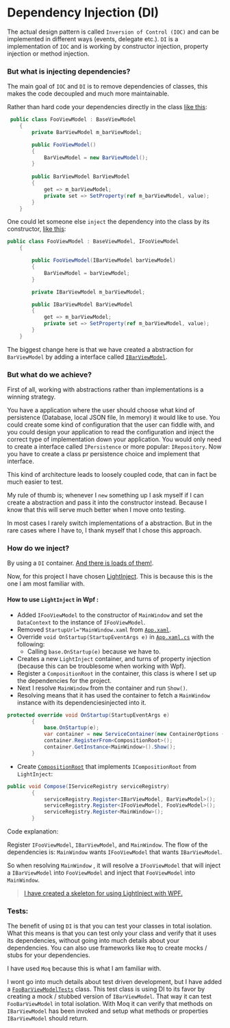 # Dependency Injection (DI)
The actual design pattern is called ``Inversion of Control (IOC)`` and can be implemented in different ways (events, 
delegate etc.). ``DI`` is a implementation of `IOC` and is working by constructor injection, property injection or 
method 
injection.

### But what is injecting dependencies?
The main goal of ``IOC`` and `DI` is to remove dependencies of classes, this makes the code decoupled and much 
more maintainable. 

Rather than hard code your dependencies directly in the class [like this](ViewModels/NoDependencyInjection/FooViewModel.cs):

```c#
 public class FooViewModel : BaseViewModel
    {
        private BarViewModel m_barViewModel;

        public FooViewModel()
        {
            BarViewModel = new BarViewModel();
        }
        
        public BarViewModel BarViewModel    
        {
            get => m_barViewModel;
            private set => SetProperty(ref m_barViewModel, value);
        }
    }
```

One could let someone else `inject` the dependency into the class by its constructor, [like this](ViewModels/DependencyInjection/FooViewModel.cs):

````c#
public class FooViewModel : BaseViewModel, IFooViewModel
    {

        public FooViewModel(IBarViewModel barViewModel)
        {
            BarViewModel = barViewModel;
        }

        private IBarViewModel m_barViewModel;

        public IBarViewModel BarViewModel
        {
            get => m_barViewModel;
            private set => SetProperty(ref m_barViewModel, value);
        }
    }
````

The biggest change here is that we have created a abstraction for `BarViewModel` by adding a interface called 
[`IBarViewModel`](ViewModels/DependencyInjection/Interfaces/IBarViewModel.cs).

### But what do we achieve?
First of all, working with abstractions rather than implementations is a winning strategy. 

You have a application where the user should choose what kind of persistence (Database, local JSON file, In memory) it 
would like to use. You could create some kind of configuration that the user can fiddle with, and you could design your 
application to read the configuration and inject the correct type of implementation down your application. You would
only need to create a interface called `IPersistence` or more popular: `IRepository`. Now you have to create a 
class pr persistence choice and implement that interface.

This kind of architecture leads to loosely coupled code, that can in fact be much easier to test.

My rule of thumb is; whenever I `new` something up I ask myself if I can create a abstraction and pass it into the 
constructor instead. Because I know that this will serve much better when I move onto testing. 

In most cases I rarely switch implementations of a abstraction. But in the rare cases where I have to, I thank myself
 that I chose this approach.
 
 ### How do we inject?
By using a `DI` container. [And there is loads of them!](https://www.hanselman.com/blog/ListOfNETDependencyInjectionContainersIOC.aspx). 

Now, for this project I have chosen [LightInject](https://www.lightinject.net/). This is because this is the one I am
 most familiar with.
 
#### How to use `LightInject` in Wpf :
 * Added `IFooViewModel` to the constructor of `MainWindow` and set the `DataContext` to the instance of 
 `IFooViewModel`.
 * Removed `StartupUrl="MainWindow.xaml` from [`App.xaml`](App.xaml).
 * Override `void OnStartup(StartupEventArgs e)` in [`App.xaml.cs`](App.xaml.cs) with the following:
   * Calling `base.OnStartup(e)` because we have to. 
  * Creates a new `LightInject` container, and turns of property injection (because this can be troublesome when working with Wpf). 
  * Register a `CompositionRoot` in the container, this class is where I set up the dependencies for the project. 
  * Next I resolve `MainWindow` from the container and run `Show()`. 
  * Resolving means that it has used the container to fetch a `MainWindow` instance with its dependenciesinjected into it.
 ```c#
 protected override void OnStartup(StartupEventArgs e)
         {
             base.OnStartup(e);
             var container = new ServiceContainer(new ContainerOptions { EnablePropertyInjection = false });
             container.RegisterFrom<CompositionRoot>();
             container.GetInstance<MainWindow>().Show();
         }
 ```
 
* Create [`CompositionRoot`](CompositionRoot.cs) that implements `ICompositionRoot` from `LightInject`:
```c#
public void Compose(IServiceRegistry serviceRegistry)
        {
            serviceRegistry.Register<IBarViewModel, BarViewModel>();
            serviceRegistry.Register<IFooViewModel, FooViewModel>();
            serviceRegistry.Register<MainWindow>();
        }
```

Code explanation:

Register ``IFooViewModel``, ``IBarViewModel``, and `MainWindow`. The flow of the dependencies is: 
``MainWindow`` wants `IFooViewModel` that wants `IBarViewModel`.

So when resolving `MainWindow` , it will resolve a `IFooViewModel` that will inject a `IBarViewModel` into 
`FooViewModel` and inject that `FooViewModel` into `MainWindow`.



> [I have created a skeleton for using LightInject with WPF.](https://github.com/haavamoa/LightInject.WPF.Skeleton)

### Tests:
The benefit of using ``DI`` is that you can test your classes in total isolation. What this means is that you can 
test only your class and verify that it uses its dependencies, without going into much details about your dependencies.
You can also use frameworks like ``Moq`` to create mocks / stubs for your dependencies.

I have used ``Moq`` because this is what I am familiar with. 

I wont go into much details about test driven development, but I have added a [`FooBarViewModelTests`](Tests/FooBarViewModelTests.cs) class.
This test class is using DI to its favor by creating a mock / stubbed version of `IBarViewModel`. That way it can test `FooBarViewModel` in total isolation.
With Moq it can verify that methods on `IBarViewModel` has been invoked and setup what methods or properties `IBarViewModel` should return.
 
 
 
  
